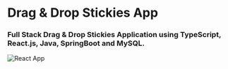 # Drag & Drop Stickies App
### Full Stack Drag &amp; Drop Stickies Application using TypeScript, React.js, Java, SpringBoot and MySQL.

![React App](https://github.com/vinodjatav/drag-drop-stickies-app/blob/main/app.gif)
